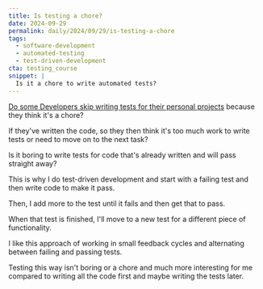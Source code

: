 ```yaml
---
title: Is testing a chore?
date: 2024-09-29
permalink: daily/2024/09/29/is-testing-a-chore
tags:
  - software-development
  - automated-testing
  - test-driven-development
cta: testing_course
snippet: |
  Is it a chore to write automated tests?
---
```


[Do some Developers skip writing tests for their personal projects][0] because they think it's a chore?

If they've written the code, so they then think it's too much work to write tests or need to move on to the next task?

Is it boring to write tests for code that's already written and will pass straight away?

This is why I do test-driven development and start with a failing test and then write code to make it pass.

Then, I add more to the test until it fails and then get that to pass.

When that test is finished, I'll move to a new test for a different piece of functionality.

I like this approach of working in small feedback cycles and alternating between failing and passing tests.

Testing this way isn't boring or a chore and much more interesting for me compared to writing all the code first and maybe writing the tests later.

[0]: {{site.url}}/daily/2024/09/28/testing-personal-projects
